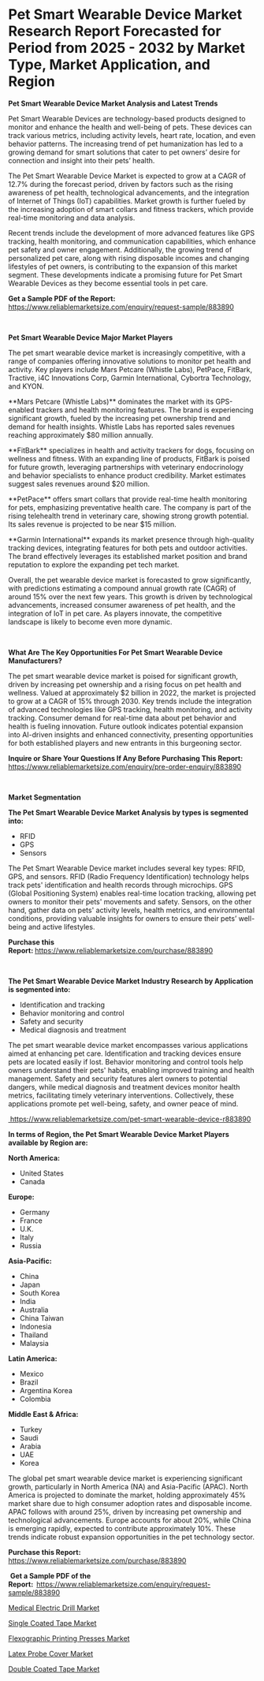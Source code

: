 <p><h1>Pet Smart Wearable Device Market Research Report Forecasted for Period from 2025 -  2032 by Market Type, Market Application, and Region</h1></p><p><strong>Pet Smart Wearable Device Market Analysis and Latest Trends</strong></p>
<p><p>Pet Smart Wearable Devices are technology-based products designed to monitor and enhance the health and well-being of pets. These devices can track various metrics, including activity levels, heart rate, location, and even behavior patterns. The increasing trend of pet humanization has led to a growing demand for smart solutions that cater to pet owners’ desire for connection and insight into their pets’ health.</p><p>The Pet Smart Wearable Device Market is expected to grow at a CAGR of 12.7% during the forecast period, driven by factors such as the rising awareness of pet health, technological advancements, and the integration of Internet of Things (IoT) capabilities. Market growth is further fueled by the increasing adoption of smart collars and fitness trackers, which provide real-time monitoring and data analysis. </p><p>Recent trends include the development of more advanced features like GPS tracking, health monitoring, and communication capabilities, which enhance pet safety and owner engagement. Additionally, the growing trend of personalized pet care, along with rising disposable incomes and changing lifestyles of pet owners, is contributing to the expansion of this market segment. These developments indicate a promising future for Pet Smart Wearable Devices as they become essential tools in pet care.</p></p>
<p><strong>Get a Sample PDF of the Report:&nbsp;</strong> <a href="https://www.reliablemarketsize.com/enquiry/request-sample/883890?utm_campaign=2795&utm_medium=2&utm_source=Github&utm_content=ia&utm_term=11042025&utm_id=pet-smart-wearable-device">https://www.reliablemarketsize.com/enquiry/request-sample/883890</a></p>
<p>&nbsp;</p>
<p><strong>Pet Smart Wearable Device Major Market Players</strong></p>
<p><p>The pet smart wearable device market is increasingly competitive, with a range of companies offering innovative solutions to monitor pet health and activity. Key players include Mars Petcare (Whistle Labs), PetPace, FitBark, Tractive, i4C Innovations Corp, Garmin International, Cybortra Technology, and KYON.</p><p>**Mars Petcare (Whistle Labs)** dominates the market with its GPS-enabled trackers and health monitoring features. The brand is experiencing significant growth, fueled by the increasing pet ownership trend and demand for health insights. Whistle Labs has reported sales revenues reaching approximately $80 million annually.</p><p>**FitBark** specializes in health and activity trackers for dogs, focusing on wellness and fitness. With an expanding line of products, FitBark is poised for future growth, leveraging partnerships with veterinary endocrinology and behavior specialists to enhance product credibility. Market estimates suggest sales revenues around $20 million.</p><p>**PetPace** offers smart collars that provide real-time health monitoring for pets, emphasizing preventative health care. The company is part of the rising telehealth trend in veterinary care, showing strong growth potential. Its sales revenue is projected to be near $15 million.</p><p>**Garmin International** expands its market presence through high-quality tracking devices, integrating features for both pets and outdoor activities. The brand effectively leverages its established market position and brand reputation to explore the expanding pet tech market.</p><p>Overall, the pet wearable device market is forecasted to grow significantly, with predictions estimating a compound annual growth rate (CAGR) of around 15% over the next few years. This growth is driven by technological advancements, increased consumer awareness of pet health, and the integration of IoT in pet care. As players innovate, the competitive landscape is likely to become even more dynamic.</p></p>
<p>&nbsp;</p>
<p><strong>What Are The Key Opportunities For Pet Smart Wearable Device Manufacturers?</strong></p>
<p><p>The pet smart wearable device market is poised for significant growth, driven by increasing pet ownership and a rising focus on pet health and wellness. Valued at approximately $2 billion in 2022, the market is projected to grow at a CAGR of 15% through 2030. Key trends include the integration of advanced technologies like GPS tracking, health monitoring, and activity tracking. Consumer demand for real-time data about pet behavior and health is fueling innovation. Future outlook indicates potential expansion into AI-driven insights and enhanced connectivity, presenting opportunities for both established players and new entrants in this burgeoning sector.</p></p>
<p><strong>Inquire or Share Your Questions If Any Before Purchasing This Report:</strong> <a href="https://www.reliablemarketsize.com/enquiry/pre-order-enquiry/883890?utm_campaign=2795&utm_medium=2&utm_source=Github&utm_content=ia&utm_term=11042025&utm_id=pet-smart-wearable-device">https://www.reliablemarketsize.com/enquiry/pre-order-enquiry/883890</a></p>
<p>&nbsp;</p>
<p><strong>Market Segmentation</strong></p>
<p><strong>The Pet Smart Wearable Device Market Analysis by types is segmented into:</strong></p>
<p><ul><li>RFID</li><li>GPS</li><li>Sensors</li></ul></p>
<p><p>The Pet Smart Wearable Device market includes several key types: RFID, GPS, and sensors. RFID (Radio Frequency Identification) technology helps track pets' identification and health records through microchips. GPS (Global Positioning System) enables real-time location tracking, allowing pet owners to monitor their pets' movements and safety. Sensors, on the other hand, gather data on pets' activity levels, health metrics, and environmental conditions, providing valuable insights for owners to ensure their pets’ well-being and active lifestyles.</p></p>
<p><strong>Purchase this Report:&nbsp;</strong><a href="https://www.reliablemarketsize.com/purchase/883890?utm_campaign=2795&utm_medium=2&utm_source=Github&utm_content=ia&utm_term=11042025&utm_id=pet-smart-wearable-device">https://www.reliablemarketsize.com/purchase/883890</a></p>
<p>&nbsp;</p>
<p><strong>The Pet Smart Wearable Device Market Industry Research by Application is segmented into:</strong></p>
<p><ul><li>Identification and tracking</li><li>Behavior monitoring and control</li><li>Safety and security</li><li>Medical diagnosis and treatment</li></ul></p>
<p><p>The pet smart wearable device market encompasses various applications aimed at enhancing pet care. Identification and tracking devices ensure pets are located easily if lost. Behavior monitoring and control tools help owners understand their pets' habits, enabling improved training and health management. Safety and security features alert owners to potential dangers, while medical diagnosis and treatment devices monitor health metrics, facilitating timely veterinary interventions. Collectively, these applications promote pet well-being, safety, and owner peace of mind.</p></p>
<p><a href="https://www.reliablemarketsize.com/pet-smart-wearable-device-r883890?utm_campaign=2795&utm_medium=2&utm_source=Github&utm_content=ia&utm_term=11042025&utm_id=pet-smart-wearable-device">&nbsp;https://www.reliablemarketsize.com/pet-smart-wearable-device-r883890</a></p>
<p><strong>In terms of Region, the Pet Smart Wearable Device Market Players available by Region are:</strong></p>
<p>
    <p> <strong> North America: </strong>
        <ul>
            <li>United States</li>
            <li>Canada</li>
        </ul>
        </p> 
    <p> <strong> Europe: </strong>
        <ul>
            <li>Germany</li>
            <li>France</li>
            <li>U.K.</li>
            <li>Italy</li>
            <li>Russia</li>
        </ul>
        </p> 
    <p> <strong> Asia-Pacific: </strong>
        <ul>
            <li>China</li>
            <li>Japan</li>
            <li>South Korea</li>
            <li>India</li>
            <li>Australia</li>
            <li>China Taiwan</li>
            <li>Indonesia</li>
            <li>Thailand</li>
            <li>Malaysia</li>
        </ul>
        </p> 
    <p> <strong> Latin America: </strong>
        <ul>
            <li>Mexico</li>
            <li>Brazil</li>
            <li>Argentina Korea</li>
            <li>Colombia</li>
        </ul>
        </p> 
    <p> <strong> Middle East & Africa: </strong>
        <ul>
            <li>Turkey</li>
            <li>Saudi</li>
            <li>Arabia</li>
            <li>UAE</li>
            <li>Korea</li>
        </ul>
    </p>
    </p>
<p><p>The global pet smart wearable device market is experiencing significant growth, particularly in North America (NA) and Asia-Pacific (APAC). North America is projected to dominate the market, holding approximately 45% market share due to high consumer adoption rates and disposable income. APAC follows with around 25%, driven by increasing pet ownership and technological advancements. Europe accounts for about 20%, while China is emerging rapidly, expected to contribute approximately 10%. These trends indicate robust expansion opportunities in the pet technology sector.</p></p>
<p><strong>Purchase this Report: </strong><a href="https://www.reliablemarketsize.com/purchase/883890?utm_campaign=2795&utm_medium=2&utm_source=Github&utm_content=ia&utm_term=11042025&utm_id=pet-smart-wearable-device">https://www.reliablemarketsize.com/purchase/883890</a></p>
<p>&nbsp;<strong>Get a Sample PDF of the Report:&nbsp;&nbsp;</strong><a href="https://www.reliablemarketsize.com/enquiry/request-sample/883890?utm_campaign=2795&utm_medium=2&utm_source=Github&utm_content=ia&utm_term=11042025&utm_id=pet-smart-wearable-device">https://www.reliablemarketsize.com/enquiry/request-sample/883890</a></p>
<p><strong></strong></p>
<p><p><a href="https://www.linkedin.com/pulse/upcoming-boom-medical-electric-drill-market-projections-end-use-i4v0c?utm_campaign=2795&utm_medium=2&utm_source=Github&utm_content=ia&utm_term=11042025&utm_id=pet-smart-wearable-device">Medical Electric Drill Market</a></p><p><a href="https://www.linkedin.com/pulse/future-trends-single-coated-tape-market-2025-2032-size-d3t0f?utm_campaign=2795&utm_medium=2&utm_source=Github&utm_content=ia&utm_term=11042025&utm_id=pet-smart-wearable-device">Single Coated Tape Market</a></p><p><a href="https://github.com/mcfred89/Market-Research-Report-List-1/blob/main/flexographic-printing-presses-market.md?utm_campaign=2795&utm_medium=2&utm_source=Github&utm_content=ia&utm_term=11042025&utm_id=pet-smart-wearable-device">Flexographic Printing Presses Market</a></p><p><a href="https://www.linkedin.com/pulse/evaluating-latex-probe-cover-market-size-growth-potential-company-i0zcf?utm_campaign=2795&utm_medium=2&utm_source=Github&utm_content=ia&utm_term=11042025&utm_id=pet-smart-wearable-device">Latex Probe Cover Market</a></p><p><a href="https://www.linkedin.com/pulse/current-valuation-of117-cagr-report-provides-thorough-study-ipaxf?utm_campaign=2795&utm_medium=2&utm_source=Github&utm_content=ia&utm_term=11042025&utm_id=pet-smart-wearable-device">Double Coated Tape Market</a></p></p>